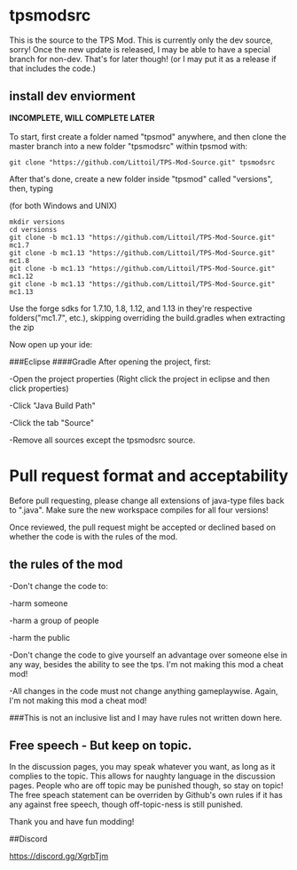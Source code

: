 # tpsmodsrc
This is the source to the TPS Mod. This is currently only the dev source, sorry! Once the new update is released, I may 
be able to have a special branch for non-dev. That's for later though! (or I may put it as a release if that includes
 the code.)

## install dev enviorment
**INCOMPLETE, WILL COMPLETE LATER**<br><br>
To start, first create a folder named "tpsmod" anywhere, and then clone the master branch into a new folder "tpsmodsrc" within tpsmod with:

    git clone "https://github.com/Littoil/TPS-Mod-Source.git" tpsmodsrc

After that's done, create a new folder inside "tpsmod" called "versions", then, typing

(for both Windows and UNIX)
    
    mkdir versions
    cd versionss
    git clone -b mc1.13 "https://github.com/Littoil/TPS-Mod-Source.git" mc1.7
    git clone -b mc1.13 "https://github.com/Littoil/TPS-Mod-Source.git" mc1.8
    git clone -b mc1.13 "https://github.com/Littoil/TPS-Mod-Source.git" mc1.12
    git clone -b mc1.13 "https://github.com/Littoil/TPS-Mod-Source.git" mc1.13

Use the forge sdks for 1.7.10, 1.8, 1.12, and 1.13 in they're respective folders("mc1.7", etc.), skipping overriding the build.gradles when extracting the zip

Now open up your ide:

###Eclipse
####Gradle
After opening the project, first:
 
-Open the project properties (Right click the project in eclipse and then click properties)

-Click "Java Build Path"

-Click the tab "Source"

-Remove all sources except the tpsmodsrc source.



# Pull request format and acceptability
Before pull requesting, please change all extensions of java-type files back to ".java". Make sure the new workspace compiles for all four versions!

Once reviewed, the pull request might be accepted or declined based on whether the code is with the rules of the mod.
## the rules of the mod
-Don't change the code to:

-harm someone

-harm a group of people

-harm the public
	
-Don't change the code to give yourself an advantage over someone else in any way, besides the ability to see the tps. I'm not making this mod a cheat mod!

-All changes in the code must not change anything gameplaywise. Again, I'm not making this mod a cheat mod!

###This is not an inclusive list and I may have rules not written down here.

## Free speech - But keep on topic.
In the discussion pages, you may speak whatever you want, as long as it complies to the topic. This allows for naughty language in the discussion pages. People who are off topic may be punished though, so stay on topic!
The free speach statement can be overriden by Github's own rules if it has any against free speech, though off-topic-ness is still punished.

Thank you and have fun modding!

##Discord

https://discord.gg/XgrbTjm
